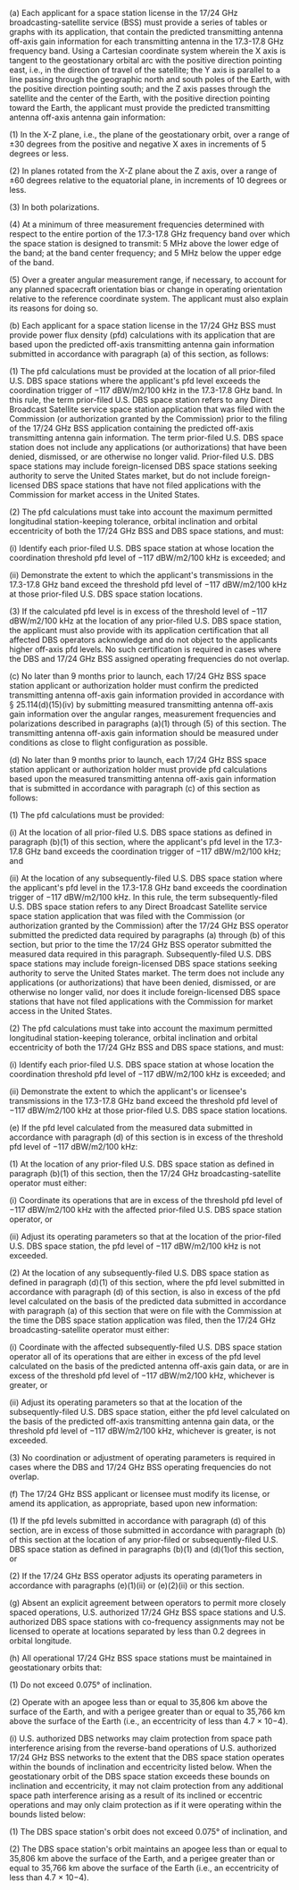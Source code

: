 (a) Each applicant for a space station license in the 17/24 GHz broadcasting-satellite service (BSS) must provide a series of tables or graphs with its application, that contain the predicted transmitting antenna off-axis gain information for each transmitting antenna in the 17.3-17.8 GHz frequency band. Using a Cartesian coordinate system wherein the X axis is tangent to the geostationary orbital arc with the positive direction pointing east, i.e., in the direction of travel of the satellite; the Y axis is parallel to a line passing through the geographic north and south poles of the Earth, with the positive direction pointing south; and the Z axis passes through the satellite and the center of the Earth, with the positive direction pointing toward the Earth, the applicant must provide the predicted transmitting antenna off-axis antenna gain information:

(1) In the X-Z plane, i.e., the plane of the geostationary orbit, over a range of ±30 degrees from the positive and negative X axes in increments of 5 degrees or less.

(2) In planes rotated from the X-Z plane about the Z axis, over a range of ±60 degrees relative to the equatorial plane, in increments of 10 degrees or less.

(3) In both polarizations.

(4) At a minimum of three measurement frequencies determined with respect to the entire portion of the 17.3-17.8 GHz frequency band over which the space station is designed to transmit: 5 MHz above the lower edge of the band; at the band center frequency; and 5 MHz below the upper edge of the band.

(5) Over a greater angular measurement range, if necessary, to account for any planned spacecraft orientation bias or change in operating orientation relative to the reference coordinate system. The applicant must also explain its reasons for doing so.

(b) Each applicant for a space station license in the 17/24 GHz BSS must provide power flux density (pfd) calculations with its application that are based upon the predicted off-axis transmitting antenna gain information submitted in accordance with paragraph (a) of this section, as follows:

(1) The pfd calculations must be provided at the location of all prior-filed U.S. DBS space stations where the applicant's pfd level exceeds the coordination trigger of −117 dBW/m2/100 kHz in the 17.3-17.8 GHz band. In this rule, the term prior-filed U.S. DBS space station refers to any Direct Broadcast Satellite service space station application that was filed with the Commission (or authorization granted by the Commission) prior to the filing of the 17/24 GHz BSS application containing the predicted off-axis transmitting antenna gain information. The term prior-filed U.S. DBS space station does not include any applications (or authorizations) that have been denied, dismissed, or are otherwise no longer valid. Prior-filed U.S. DBS space stations may include foreign-licensed DBS space stations seeking authority to serve the United States market, but do not include foreign-licensed DBS space stations that have not filed applications with the Commission for market access in the United States.

(2) The pfd calculations must take into account the maximum permitted longitudinal station-keeping tolerance, orbital inclination and orbital eccentricity of both the 17/24 GHz BSS and DBS space stations, and must:

(i) Identify each prior-filed U.S. DBS space station at whose location the coordination threshold pfd level of −117 dBW/m2/100 kHz is exceeded; and

(ii) Demonstrate the extent to which the applicant's transmissions in the 17.3-17.8 GHz band exceed the threshold pfd level of −117 dBW/m2/100 kHz at those prior-filed U.S. DBS space station locations.

(3) If the calculated pfd level is in excess of the threshold level of −117 dBW/m2/100 kHz at the location of any prior-filed U.S. DBS space station, the applicant must also provide with its application certification that all affected DBS operators acknowledge and do not object to the applicants higher off-axis pfd levels. No such certification is required in cases where the DBS and 17/24 GHz BSS assigned operating frequencies do not overlap.

(c) No later than 9 months prior to launch, each 17/24 GHz BSS space station applicant or authorization holder must confirm the predicted transmitting antenna off-axis gain information provided in accordance with § 25.114(d)(15)(iv) by submitting measured transmitting antenna off-axis gain information over the angular ranges, measurement frequencies and polarizations described in paragraphs (a)(1) through (5) of this section. The transmitting antenna off-axis gain information should be measured under conditions as close to flight configuration as possible.

(d) No later than 9 months prior to launch, each 17/24 GHz BSS space station applicant or authorization holder must provide pfd calculations based upon the measured transmitting antenna off-axis gain information that is submitted in accordance with paragraph (c) of this section as follows:

(1) The pfd calculations must be provided:

(i) At the location of all prior-filed U.S. DBS space stations as defined in paragraph (b)(1) of this section, where the applicant's pfd level in the 17.3-17.8 GHz band exceeds the coordination trigger of −117 dBW/m2/100 kHz; and

(ii) At the location of any subsequently-filed U.S. DBS space station where the applicant's pfd level in the 17.3-17.8 GHz band exceeds the coordination trigger of −117 dBW/m2/100 kHz. In this rule, the term subsequently-filed U.S. DBS space station refers to any Direct Broadcast Satellite service space station application that was filed with the Commission (or authorization granted by the Commission) after the 17/24 GHz BSS operator submitted the predicted data required by paragraphs (a) through (b) of this section, but prior to the time the 17/24 GHz BSS operator submitted the measured data required in this paragraph. Subsequently-filed U.S. DBS space stations may include foreign-licensed DBS space stations seeking authority to serve the United States market. The term does not include any applications (or authorizations) that have been denied, dismissed, or are otherwise no longer valid, nor does it include foreign-licensed DBS space stations that have not filed applications with the Commission for market access in the United States.

(2) The pfd calculations must take into account the maximum permitted longitudinal station-keeping tolerance, orbital inclination and orbital eccentricity of both the 17/24 GHz BSS and DBS space stations, and must:

(i) Identify each prior-filed U.S. DBS space station at whose location the coordination threshold pfd level of −117 dBW/m2/100 kHz is exceeded; and

(ii) Demonstrate the extent to which the applicant's or licensee's transmissions in the 17.3-17.8 GHz band exceed the threshold pfd level of −117 dBW/m2/100 kHz at those prior-filed U.S. DBS space station locations.

(e) If the pfd level calculated from the measured data submitted in accordance with paragraph (d) of this section is in excess of the threshold pfd level of −117 dBW/m2/100 kHz:

(1) At the location of any prior-filed U.S. DBS space station as defined in paragraph (b)(1) of this section, then the 17/24 GHz broadcasting-satellite operator must either:

(i) Coordinate its operations that are in excess of the threshold pfd level of −117 dBW/m2/100 kHz with the affected prior-filed U.S. DBS space station operator, or

(ii) Adjust its operating parameters so that at the location of the prior-filed U.S. DBS space station, the pfd level of −117 dBW/m2/100 kHz is not exceeded.

(2) At the location of any subsequently-filed U.S. DBS space station as defined in paragraph (d)(1) of this section, where the pfd level submitted in accordance with paragraph (d) of this section, is also in excess of the pfd level calculated on the basis of the predicted data submitted in accordance with paragraph (a) of this section that were on file with the Commission at the time the DBS space station application was filed, then the 17/24 GHz broadcasting-satellite operator must either:
              

(i) Coordinate with the affected subsequently-filed U.S. DBS space station operator all of its operations that are either in excess of the pfd level calculated on the basis of the predicted antenna off-axis gain data, or are in excess of the threshold pfd level of −117 dBW/m2/100 kHz, whichever is greater, or

(ii) Adjust its operating parameters so that at the location of the subsequently-filed U.S. DBS space station, either the pfd level calculated on the basis of the predicted off-axis transmitting antenna gain data, or the threshold pfd level of −117 dBW/m2/100 kHz, whichever is greater, is not exceeded.

(3) No coordination or adjustment of operating parameters is required in cases where the DBS and 17/24 GHz BSS operating frequencies do not overlap.

(f) The 17/24 GHz BSS applicant or licensee must modify its license, or amend its application, as appropriate, based upon new information:

(1) If the pfd levels submitted in accordance with paragraph (d) of this section, are in excess of those submitted in accordance with paragraph (b) of this section at the location of any prior-filed or subsequently-filed U.S. DBS space station as defined in paragraphs (b)(1) and (d)(1)of this section, or

(2) If the 17/24 GHz BSS operator adjusts its operating parameters in accordance with paragraphs (e)(1)(ii) or (e)(2)(ii) or this section.

(g) Absent an explicit agreement between operators to permit more closely spaced operations, U.S. authorized 17/24 GHz BSS space stations and U.S. authorized DBS space stations with co-frequency assignments may not be licensed to operate at locations separated by less than 0.2 degrees in orbital longitude.

(h) All operational 17/24 GHz BSS space stations must be maintained in geostationary orbits that:

(1) Do not exceed 0.075° of inclination.

(2) Operate with an apogee less than or equal to 35,806 km above the surface of the Earth, and with a perigee greater than or equal to 35,766 km above the surface of the Earth (i.e., an eccentricity of less than 4.7 × 10−4).

(i) U.S. authorized DBS networks may claim protection from space path interference arising from the reverse-band operations of U.S. authorized 17/24 GHz BSS networks to the extent that the DBS space station operates within the bounds of inclination and eccentricity listed below. When the geostationary orbit of the DBS space station exceeds these bounds on inclination and eccentricity, it may not claim protection from any additional space path interference arising as a result of its inclined or eccentric operations and may only claim protection as if it were operating within the bounds listed below:

(1) The DBS space station's orbit does not exceed 0.075° of inclination, and

(2) The DBS space station's orbit maintains an apogee less than or equal to 35,806 km above the surface of the Earth, and a perigee greater than or equal to 35,766 km above the surface of the Earth (i.e., an eccentricity of less than 4.7 × 10−4).

